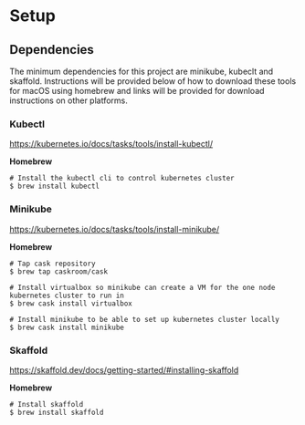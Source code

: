 # Setup

## Dependencies

The minimum dependencies for this project are minikube, kubeclt and skaffold. Instructions will be provided below of how to download these tools for macOS using homebrew and links will be provided for download instructions on other platforms.

### Kubectl

https://kubernetes.io/docs/tasks/tools/install-kubectl/

**Homebrew**
```
# Install the kubectl cli to control kubernetes cluster
$ brew install kubectl
```


### Minikube

https://kubernetes.io/docs/tasks/tools/install-minikube/

**Homebrew**
```
# Tap cask repository
$ brew tap caskroom/cask
 
# Install virtualbox so minikube can create a VM for the one node kubernetes cluster to run in
$ brew cask install virtualbox
 
# Install minikube to be able to set up kubernetes cluster locally
$ brew cask install minikube
```

### Skaffold

https://skaffold.dev/docs/getting-started/#installing-skaffold

**Homebrew**
```
# Install skaffold
$ brew install skaffold
```


